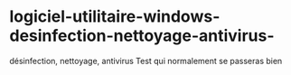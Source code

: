 # logiciel-utilitaire-windows-desinfection-nettoyage-antivirus-
désinfection, nettoyage, antivirus 
 Test qui normalement se passeras bien
 

